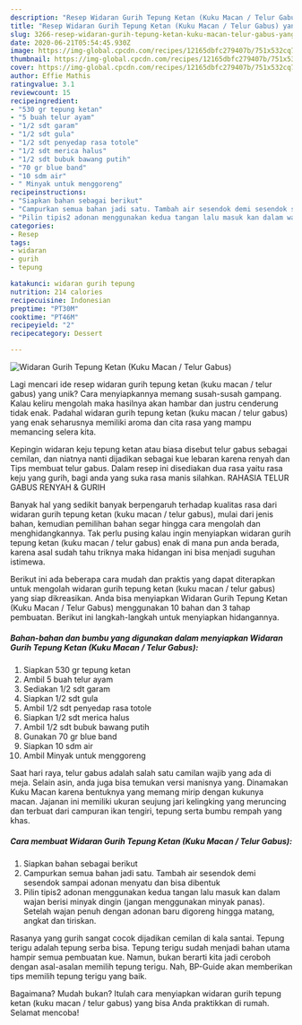 ```yaml
---
description: "Resep Widaran Gurih Tepung Ketan (Kuku Macan / Telur Gabus) yang Enak"
title: "Resep Widaran Gurih Tepung Ketan (Kuku Macan / Telur Gabus) yang Enak"
slug: 3266-resep-widaran-gurih-tepung-ketan-kuku-macan-telur-gabus-yang-enak
date: 2020-06-21T05:54:45.930Z
image: https://img-global.cpcdn.com/recipes/12165dbfc279407b/751x532cq70/widaran-gurih-tepung-ketan-kuku-macan-telur-gabus-foto-resep-utama.jpg
thumbnail: https://img-global.cpcdn.com/recipes/12165dbfc279407b/751x532cq70/widaran-gurih-tepung-ketan-kuku-macan-telur-gabus-foto-resep-utama.jpg
cover: https://img-global.cpcdn.com/recipes/12165dbfc279407b/751x532cq70/widaran-gurih-tepung-ketan-kuku-macan-telur-gabus-foto-resep-utama.jpg
author: Effie Mathis
ratingvalue: 3.1
reviewcount: 15
recipeingredient:
- "530 gr tepung ketan"
- "5 buah telur ayam"
- "1/2 sdt garam"
- "1/2 sdt gula"
- "1/2 sdt penyedap rasa totole"
- "1/2 sdt merica halus"
- "1/2 sdt bubuk bawang putih"
- "70 gr blue band"
- "10 sdm air"
- " Minyak untuk menggoreng"
recipeinstructions:
- "Siapkan bahan sebagai berikut"
- "Campurkan semua bahan jadi satu. Tambah air sesendok demi sesendok sampai adonan menyatu dan bisa dibentuk"
- "Pilin tipis2 adonan menggunakan kedua tangan lalu masuk kan dalam wajan berisi minyak dingin (jangan menggunakan minyak panas). Setelah wajan penuh dengan adonan baru digoreng hingga matang, angkat dan tiriskan."
categories:
- Resep
tags:
- widaran
- gurih
- tepung

katakunci: widaran gurih tepung 
nutrition: 214 calories
recipecuisine: Indonesian
preptime: "PT30M"
cooktime: "PT46M"
recipeyield: "2"
recipecategory: Dessert

---
```



![Widaran Gurih Tepung Ketan (Kuku Macan / Telur Gabus)](https://img-global.cpcdn.com/recipes/12165dbfc279407b/751x532cq70/widaran-gurih-tepung-ketan-kuku-macan-telur-gabus-foto-resep-utama.jpg)

Lagi mencari ide resep widaran gurih tepung ketan (kuku macan / telur gabus) yang unik? Cara menyiapkannya memang susah-susah gampang. Kalau keliru mengolah maka hasilnya akan hambar dan justru cenderung tidak enak. Padahal widaran gurih tepung ketan (kuku macan / telur gabus) yang enak seharusnya memiliki aroma dan cita rasa yang mampu memancing selera kita.

Kepingin widaran keju tepung ketan atau biasa disebut telur gabus sebagai cemilan, dan niatnya nanti dijadikan sebagai kue lebaran karena renyah dan Tips membuat telur gabus. Dalam resep ini disediakan dua rasa yaitu rasa keju yang gurih, bagi anda yang suka rasa manis silahkan. RAHASIA TELUR GABUS RENYAH &amp; GURIH

Banyak hal yang sedikit banyak berpengaruh terhadap kualitas rasa dari widaran gurih tepung ketan (kuku macan / telur gabus), mulai dari jenis bahan, kemudian pemilihan bahan segar hingga cara mengolah dan menghidangkannya. Tak perlu pusing kalau ingin menyiapkan widaran gurih tepung ketan (kuku macan / telur gabus) enak di mana pun anda berada, karena asal sudah tahu triknya maka hidangan ini bisa menjadi suguhan istimewa.


Berikut ini ada beberapa cara mudah dan praktis yang dapat diterapkan untuk mengolah widaran gurih tepung ketan (kuku macan / telur gabus) yang siap dikreasikan. Anda bisa menyiapkan Widaran Gurih Tepung Ketan (Kuku Macan / Telur Gabus) menggunakan 10 bahan dan 3 tahap pembuatan. Berikut ini langkah-langkah untuk menyiapkan hidangannya.

<!--inarticleads1-->

##### Bahan-bahan dan bumbu yang digunakan dalam menyiapkan Widaran Gurih Tepung Ketan (Kuku Macan / Telur Gabus):

1. Siapkan 530 gr tepung ketan
1. Ambil 5 buah telur ayam
1. Sediakan 1/2 sdt garam
1. Siapkan 1/2 sdt gula
1. Ambil 1/2 sdt penyedap rasa totole
1. Siapkan 1/2 sdt merica halus
1. Ambil 1/2 sdt bubuk bawang putih
1. Gunakan 70 gr blue band
1. Siapkan 10 sdm air
1. Ambil  Minyak untuk menggoreng


Saat hari raya, telur gabus adalah salah satu camilan wajib yang ada di meja. Selain asin, anda juga bisa temukan versi manisnya yang. Dinamakan Kuku Macan karena bentuknya yang memang mirip dengan kukunya macan. Jajanan ini memiliki ukuran seujung jari kelingking yang meruncing dan terbuat dari campuran ikan tengiri, tepung serta bumbu rempah yang khas. 

<!--inarticleads2-->

##### Cara membuat Widaran Gurih Tepung Ketan (Kuku Macan / Telur Gabus):

1. Siapkan bahan sebagai berikut
1. Campurkan semua bahan jadi satu. Tambah air sesendok demi sesendok sampai adonan menyatu dan bisa dibentuk
1. Pilin tipis2 adonan menggunakan kedua tangan lalu masuk kan dalam wajan berisi minyak dingin (jangan menggunakan minyak panas). Setelah wajan penuh dengan adonan baru digoreng hingga matang, angkat dan tiriskan.


Rasanya yang gurih sangat cocok dijadikan cemilan di kala santai. Tepung terigu adalah tepung serba bisa. Tepung terigu sudah menjadi bahan utama hampir semua pembuatan kue. Namun, bukan berarti kita jadi ceroboh dengan asal-asalan memilih tepung terigu. Nah, BP-Guide akan memberikan tips memilih tepung terigu yang baik. 

Bagaimana? Mudah bukan? Itulah cara menyiapkan widaran gurih tepung ketan (kuku macan / telur gabus) yang bisa Anda praktikkan di rumah. Selamat mencoba!
